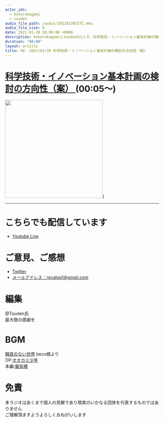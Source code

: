 ```yaml
---
actor_ids:
  - kokorokagami
  - touden
audio_file_path: /audio/20210130CSTI.m4a
audio_file_size: 0
date: 2021-01-30 20:00:00 +0900
description: kokorokagamiとtoudenの2人で、科学技術・イノベーション基本計画の検討の方向性（案）  などについて話しました。
duration: "00:00"
layout: article
title: 98. 2021/01/30 科学技術・イノベーション基本計画の検討の方向性（案） 
---
```


# [科学技術・イノベーション基本計画の検討の方向性（案） ](https://www8.cao.go.jp/cstp/tyousakai/kihon6/chukan/gaiyo_honbun.pdf) (00:05～)

[<img src="https://www8.cao.go.jp/cstp/kihonkeikaku/gaiyo_caravan.jpg" width="320dp">](https://www8.cao.go.jp/cstp/tyousakai/kihon6/chukan/gaiyo_honbun.pdf))  

___

# こちらでも配信しています
- [Youtube Live](https://www.youtube.com/channel/UCD1zo-WnyFdE5w0pqvKblkA)

# ご意見、ご感想
- [Twitter](https://twitter.com/recalog1)
- [メールアドレス：recalog1@gmail.com](recalog1@gmail.com)

# 編集

@Touden氏  
最大限の感謝を  

# BGM

[騒音のない世界](http://noiselessworld.net/) beco様より  
OP:[オオカミ少年](https://soundcloud.com/baron1_3/wolfboy)  
本編:[蜃気楼](https://soundcloud.com/baron1_3/shinkirou)  

# 免責

本ラジオはあくまで個人の見解であり現実のいかなる団体を代表するものではありません  
ご理解頂ますようよろしくおねがいします  